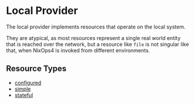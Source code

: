 # Local Provider

The local provider implements resources that operate on the local system.

They are atypical, as most resources represent a single real world entity that is reached over the network, but a resource like `file` is not singular like that, when NixOps4 is invoked from different environments.

## Resource Types

- [configured](./configured.md) <!-- TODO: add shortDescription when implemented -->
- [simple](./simple.md) <!-- TODO: add shortDescription when implemented -->
- [stateful](./stateful.md) <!-- TODO: add shortDescription when implemented -->
